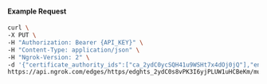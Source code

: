 <!-- Code generated for API Clients. DO NOT EDIT. -->

#### Example Request

```bash
curl \
-X PUT \
-H "Authorization: Bearer {API_KEY}" \
-H "Content-Type: application/json" \
-H "Ngrok-Version: 2" \
-d '{"certificate_authority_ids":["ca_2ydC0ycSQH41u9WSHt7x4dOj0jQ"],"enabled":true}' \
https://api.ngrok.com/edges/https/edghts_2ydC0s8vPK3I6yjPLUW1uHCBeKm/mutual_tls
```
